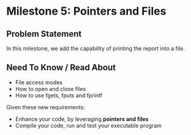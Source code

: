 # Milestone 5: Pointers and Files
## Problem Statement
In this milestone, we add the capability of printing the report into a file.

## Need To Know / Read About
- File access modes
- How to open and close files
- How to use fgets, fputs and fprintf

Given these new requirements:
- Enhance your code, by leveraging **pointers and files**
- Compile your code, run and test your executable program
